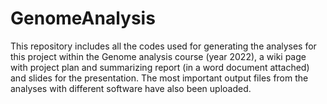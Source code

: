 # GenomeAnalysis
This repository includes all the codes used for generating the analyses for this project within the Genome analysis course (year 2022), a wiki page with project plan and summarizing report (in a word document attached) and slides for the presentation. The most important output files from the analyses with different software have also been uploaded.  
